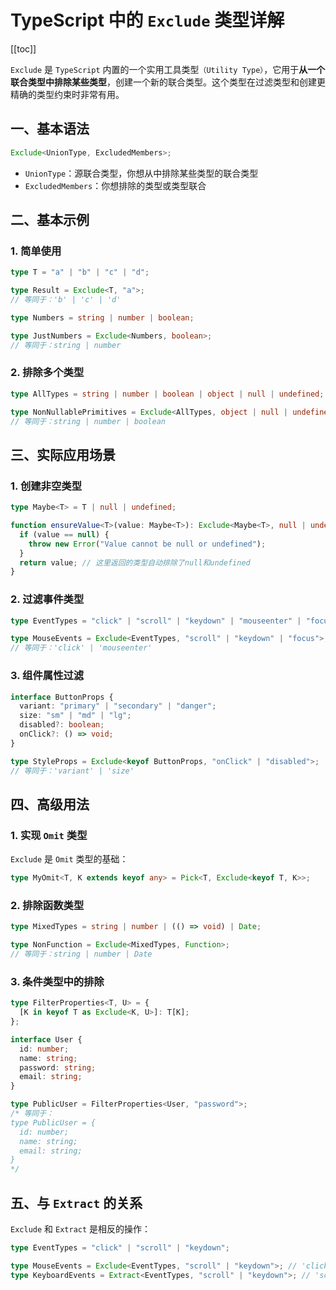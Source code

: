 # TypeScript 中的 `Exclude` 类型详解

[[toc]]

`Exclude` 是 `TypeScript` 内置的一个实用工具类型`（Utility Type）`，它用于**从一个联合类型中排除某些类型**，创建一个新的联合类型。这个类型在过滤类型和创建更精确的类型约束时非常有用。

## 一、基本语法

```typescript
Exclude<UnionType, ExcludedMembers>;
```

- `UnionType`：源联合类型，你想从中排除某些类型的联合类型
- `ExcludedMembers`：你想排除的类型或类型联合

## 二、基本示例

### 1. 简单使用

```typescript
type T = "a" | "b" | "c" | "d";

type Result = Exclude<T, "a">;
// 等同于：'b' | 'c' | 'd'

type Numbers = string | number | boolean;

type JustNumbers = Exclude<Numbers, boolean>;
// 等同于：string | number
```

### 2. 排除多个类型

```typescript
type AllTypes = string | number | boolean | object | null | undefined;

type NonNullablePrimitives = Exclude<AllTypes, object | null | undefined>;
// 等同于：string | number | boolean
```

## 三、实际应用场景

### 1. 创建非空类型

```typescript
type Maybe<T> = T | null | undefined;

function ensureValue<T>(value: Maybe<T>): Exclude<Maybe<T>, null | undefined> {
  if (value == null) {
    throw new Error("Value cannot be null or undefined");
  }
  return value; // 这里返回的类型自动排除了null和undefined
}
```

### 2. 过滤事件类型

```typescript
type EventTypes = "click" | "scroll" | "keydown" | "mouseenter" | "focus";

type MouseEvents = Exclude<EventTypes, "scroll" | "keydown" | "focus">;
// 等同于：'click' | 'mouseenter'
```

### 3. 组件属性过滤

```typescript
interface ButtonProps {
  variant: "primary" | "secondary" | "danger";
  size: "sm" | "md" | "lg";
  disabled?: boolean;
  onClick?: () => void;
}

type StyleProps = Exclude<keyof ButtonProps, "onClick" | "disabled">;
// 等同于：'variant' | 'size'
```

## 四、高级用法

### 1. 实现 `Omit` 类型

`Exclude` 是 `Omit` 类型的基础：

```typescript
type MyOmit<T, K extends keyof any> = Pick<T, Exclude<keyof T, K>>;
```

### 2. 排除函数类型

```typescript
type MixedTypes = string | number | (() => void) | Date;

type NonFunction = Exclude<MixedTypes, Function>;
// 等同于：string | number | Date
```

### 3. 条件类型中的排除

```typescript
type FilterProperties<T, U> = {
  [K in keyof T as Exclude<K, U>]: T[K];
};

interface User {
  id: number;
  name: string;
  password: string;
  email: string;
}

type PublicUser = FilterProperties<User, "password">;
/* 等同于：
type PublicUser = {
  id: number;
  name: string;
  email: string;
}
*/
```

## 五、与 `Extract` 的关系

`Exclude` 和 `Extract` 是相反的操作：

```typescript
type EventTypes = "click" | "scroll" | "keydown";

type MouseEvents = Exclude<EventTypes, "scroll" | "keydown">; // 'click'
type KeyboardEvents = Extract<EventTypes, "scroll" | "keydown">; // 'scroll' | 'keydown'
```
